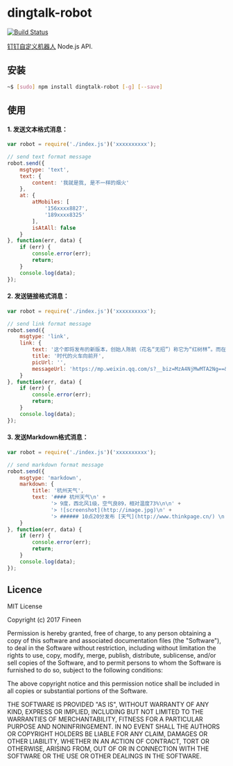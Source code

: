 # dingtalk-robot

[![Build Status](https://travis-ci.org/fineen/dingtalk-robot.svg?branch=master)](https://travis-ci.org/fineen/dingtalk-robot)

[钉钉自定义机器人](https://open-doc.dingtalk.com/docs/doc.htm?spm=a219a.7629140.0.0.c0UBCT&treeId=257&articleId=105735&docType=1) Node.js API.

## 安装

```bash
~$ [sudo] npm install dingtalk-robot [-g] [--save]
```

## 使用

#### 1. 发送文本格式消息：

```javascript
var robot = require('./index.js')('xxxxxxxxxx');

// send text format message
robot.send({
    msgtype: 'text',
    text: {
        content: '我就是我, 是不一样的烟火'
    },
    at: {
        atMobiles: [
            '156xxxx8827',
            '189xxxx8325'
        ],
        isAtAll: false
    }
}, function(err, data) {
    if (err) {
        console.error(err);
        return;
    }
    console.log(data);
});
```

#### 2. 发送链接格式消息：

```javascript
var robot = require('./index.js')('xxxxxxxxxx');

// send link format message
robot.send({
    msgtype: 'link',
    link: {
        text: '这个即将发布的新版本，创始人陈航（花名“无招”）称它为“红树林”。而在此之前，每当面临重大升级，产品经理们都会取一个应景的代号，这一次，为什么是“红树林”？',
        title: '时代的火车向前开',
        picUrl: '',
        messageUrl: 'https://mp.weixin.qq.com/s?__biz=MzA4NjMwMTA2Ng==&mid=2650316842&idx=1&sn=60da3ea2b29f1dcc43a7c8e4a7c97a16&scene=2&srcid=09189AnRJEdIiWVaKltFzNTw&from=timeline&isappinstalled=0&key=&ascene=2&uin=&devicetype=android-23&version=26031933&nettype=WIFI'
    }
}, function(err, data) {
    if (err) {
        console.error(err);
        return;
    }
    console.log(data);
});
```

#### 3. 发送Markdown格式消息：

```javascript
var robot = require('./index.js')('xxxxxxxxxx');

// send markdown format message
robot.send({
    msgtype: 'markdown',
    markdown: {
        title: '杭州天气',
        text: '#### 杭州天气\n' +
              '> 9度，西北风1级，空气良89，相对温度73%\n\n' +
              '> ![screenshot](http://image.jpg)\n' +
              '> ###### 10点20分发布 [天气](http://www.thinkpage.cn/) \n'
    }
}, function(err, data) {
    if (err) {
        console.error(err);
        return;
    }
    console.log(data);
});
```

## Licence

MIT License

Copyright (c) 2017 Fineen

Permission is hereby granted, free of charge, to any person obtaining a copy
of this software and associated documentation files (the "Software"), to deal
in the Software without restriction, including without limitation the rights
to use, copy, modify, merge, publish, distribute, sublicense, and/or sell
copies of the Software, and to permit persons to whom the Software is
furnished to do so, subject to the following conditions:

The above copyright notice and this permission notice shall be included in all
copies or substantial portions of the Software.

THE SOFTWARE IS PROVIDED "AS IS", WITHOUT WARRANTY OF ANY KIND, EXPRESS OR
IMPLIED, INCLUDING BUT NOT LIMITED TO THE WARRANTIES OF MERCHANTABILITY,
FITNESS FOR A PARTICULAR PURPOSE AND NONINFRINGEMENT. IN NO EVENT SHALL THE
AUTHORS OR COPYRIGHT HOLDERS BE LIABLE FOR ANY CLAIM, DAMAGES OR OTHER
LIABILITY, WHETHER IN AN ACTION OF CONTRACT, TORT OR OTHERWISE, ARISING FROM,
OUT OF OR IN CONNECTION WITH THE SOFTWARE OR THE USE OR OTHER DEALINGS IN THE
SOFTWARE.
